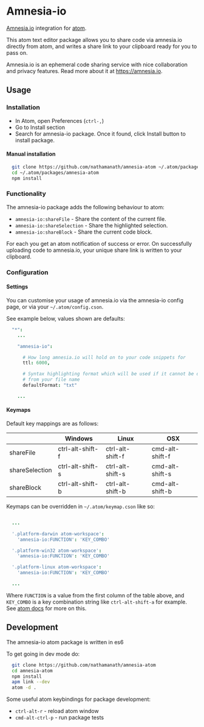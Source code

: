 # Amnesia-io

[Amnesia.io](https://amnesia.io) integration for [atom](https://atom.io/).

This atom text editor package allows you to share code via amnesia.io directly
from atom, and writes a share link to your clipboard ready for you to pass on.

Amnesia.io is an ephemeral code sharing service with nice collaboration and privacy
features. Read more about it at https://amnesia.io.

## Usage

### Installation

* In Atom, open Preferences (`ctrl-,`)
* Go to Install section
* Search for amnesia-io package. Once it found, click Install button to install package.

#### Manual installation

```bash
  git clone https://github.com/nathamanath/amnesia-atom ~/.atom/packages/amnesia-atom
  cd ~/.atom/packages/amnesia-atom
  npm install
```

### Functionality

The amnesia-io package adds the following behaviour to atom:

* `amnesia-io:shareFile` - Share the content of the current file.
* `amnesia-io:shareSelection` - Share the highlighted selection.
* `amnesia-io:shareBlock` - Share the current code block.

For each you get an atom notification of success or error. On successfully uploading
code to amnesia.io, your unique share link is written to your clipboard.

### Configuration

#### Settings

You can customise your usage of amnesia.io via the amnesia-io config page, or via
your `~/.atom/config.cson`.

See example below, values shown are defaults:

```cson
  "*":
    ...

    "amnesia-io":

      # How long amnesia.io will hold on to your code snippets for
      ttl: 6000,           

      # Syntax highlighting format which will be used if it cannot be discerned
      # from your file name
      defaultFormat: "txt"

    ...
```

#### Keymaps

Default key mappings are as follows:

|                | Windows          | Linux            | OSX             |
|----------------|------------------|------------------|-----------------|
| shareFile      | ctrl-alt-shift-f | ctrl-alt-shift-f | cmd-alt-shift-f |
| shareSelection | ctrl-alt-shift-s | ctrl-alt-shift-s | cmd-alt-shift-s |
| shareBlock     | ctrl-alt-shift-b | ctrl-alt-shift-b | cmd-alt-shift-b |

Keymaps can be overridden in `~/.atom/keymap.cson` like so:

```cson

  ...

  '.platform-darwin atom-workspace':
    'amnesia-io:FUNCTION': 'KEY_COMBO'

  '.platform-win32 atom-workspace':
    'amnesia-io:FUNCTION': 'KEY_COMBO'

  '.platform-linux atom-workspace':
    'amnesia-io:FUNCTION': 'KEY_COMBO'

  ...

```

Where `FUNCTION` is a value from the first column of the table above, and `KEY_COMBO`
is a key combination string like `ctrl-alt-shift-a` for example.
See [atom docs](http://flight-manual.atom.io/using-atom/sections/basic-customization/#customizing-keybindings)
for more on this.

## Development

The amnesia-io atom package is written in es6

To get going in dev mode do:

```bash
  git clone https://github.com/nathamanath/amnesia-atom
  cd amnesia-atom
  npm install
  apm link --dev
  atom -d .
```

Some useful atom keybindings for package development:

* `ctrl-alt-r` - reload atom window
* `cmd-alt-ctrl-p` - run package tests
